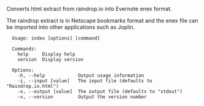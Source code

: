 Converts  html extract from raindrop.io into Evernote enex format.

The raindrop extract is in Netscape bookmarks format and the enex file can be imported into other applications such as Joplin.
```
  Usage: index [options] [command]
  
  Commands:
    help     Display help
    version  Display version
  
  Options:
    -h, --help            Output usage information
    -i, --input [value]   The input file (defaults to "Raindrop.io.html")
    -o, --output [value]  The output file (defaults to "stdout")
    -v, --version         Output the version number
```